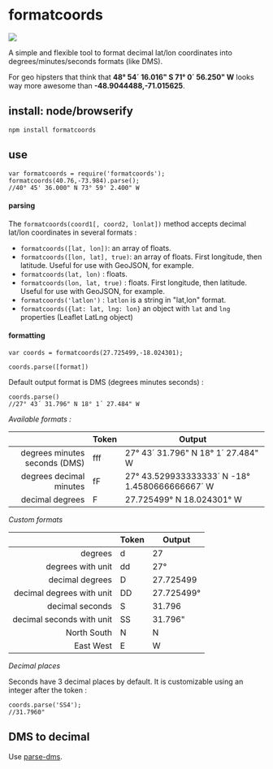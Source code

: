 # formatcoords

![](https://raw.githubusercontent.com/nerik/formatcoords/master/doc/mercator.jpg)

A simple and flexible tool to format decimal lat/lon coordinates into degrees/minutes/seconds formats (like DMS).

For geo hipsters that think that **48° 54´ 16.016" S 71° 0´ 56.250" W** looks way more awesome than **-48.9044488,-71.015625**.

## install: node/browserify 

```
npm install formatcoords
```

## use

```
var formatcoords = require('formatcoords');
formatcoords(40.76,-73.984).parse();
//40° 45' 36.000" N 73° 59' 2.400" W
```

#### parsing

The ```formatcoords(coord1[, coord2, lonlat])``` method accepts decimal lat/lon coordinates in several formats :
- ```formatcoords([lat, lon])```: an array of floats.
- ```formatcoords([lon, lat], true)```: an array of floats. First longitude, then latitude. Useful for use with GeoJSON, for example.
- ```formatcoords(lat, lon)``` : floats.
- ```formatcoords(lon, lat, true)``` : floats. First longitude, then latitude. Useful for use with GeoJSON, for example.
- ```formatcoords('latlon')``` : ```latlon``` is a string in "lat,lon" format.
- ```formatcoords({lat: lat, lng: lon}``` an object with ```lat``` and ```lng``` properties (Leaflet LatLng object)

#### formatting

```
var coords = formatcoords(27.725499,-18.024301);
```

```
coords.parse([format])
```

Default output format is DMS (degrees minutes seconds) :
```
coords.parse()
//27° 43´ 31.796" N 18° 1´ 27.484" W
```

*Available formats :*

|                       | Token   | Output |
|----------------------:|:--------|--------|
|degrees minutes seconds (DMS)|fff        |27° 43´ 31.796" N 18° 1´ 27.484" W        |
|degrees decimal minutes|fF       |27° 43.529933333333´ N -18° 1.4580666666667´ W       |
|decimal degrees        |F        |27.725499° N 18.024301° W        |

*Custom formats*

|                               | Token   | Output |
|------------------------------:|:--------|--------|
|degrees                        |d        |27        |
|degrees with unit              |dd       |27°        |
|decimal degrees                |D        |27.725499        |
|decimal degrees with unit      |DD       |27.725499°        |
|decimal seconds                |S        |31.796        |
|decimal seconds with unit      |SS       |31.796"        |
|North South                    |N        |N        |
|East West                      |E        |W        |

*Decimal places*

Seconds have 3 decimal places by default. It is customizable using an integer after the token :
```
coords.parse('SS4');
//31.7960"
```

## DMS to decimal

Use [parse-dms](https://www.npmjs.com/package/parse-dms).
